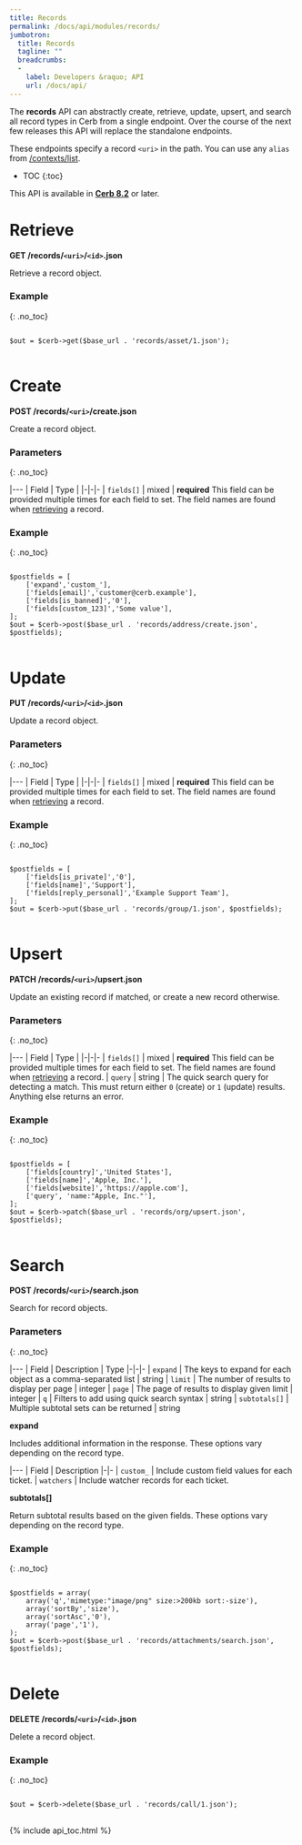 ```yaml
---
title: Records
permalink: /docs/api/modules/records/
jumbotron:
  title: Records
  tagline: ""
  breadcrumbs:
  -
    label: Developers &raquo; API
    url: /docs/api/
---
```


The **records** API can abstractly create, retrieve, update, upsert, and search all record types in Cerb from a single endpoint. Over the course of the next few releases this API will replace the standalone endpoints.

These endpoints specify a record `<uri>` in the path. You can use any `alias` from [/contexts/list](/docs/api/modules/contexts/#list).

* TOC
{:toc}

<div class="cerb-box note">
<p>This API is available in <a href="/releases/8.2/"><b>Cerb 8.2</b></a> or later.</p>
</div>

# Retrieve

**GET /records/`<uri>`/`<id>`.json**

Retrieve a record object.

### Example
{: .no_toc}

<pre>
<code class="language-php">
$out = $cerb->get($base_url . 'records/asset/1.json');
</code>
</pre>

# Create

**POST /records/`<uri>`/create.json**

Create a record object.

### Parameters
{: .no_toc}

|---
| Field | Type | 
|-|-|-
| `fields[]` | mixed | **required** This field can be provided multiple times for each field to set. The field names are found when [retrieving](#retrieve) a record.

### Example
{: .no_toc}

<pre>
<code class="language-php">
$postfields = [
    ['expand','custom_'],
    ['fields[email]','customer@cerb.example'],
    ['fields[is_banned]','0'],
    ['fields[custom_123]','Some value'],
];
$out = $cerb->post($base_url . 'records/address/create.json', $postfields);
</code>
</pre>

# Update

**PUT /records/`<uri>`/`<id>`.json**

Update a record object.

### Parameters
{: .no_toc}

|---
| Field | Type | 
|-|-|-
| `fields[]` | mixed | **required** This field can be provided multiple times for each field to set. The field names are found when [retrieving](#retrieve) a record.

### Example
{: .no_toc}

<pre>
<code class="language-php">
$postfields = [
    ['fields[is_private]','0'],
    ['fields[name]','Support'],
    ['fields[reply_personal]','Example Support Team'],
];
$out = $cerb->put($base_url . 'records/group/1.json', $postfields);
</code>
</pre>

# Upsert

**PATCH /records/`<uri>`/upsert.json**

Update an existing record if matched, or create a new record otherwise.

### Parameters
{: .no_toc}

|---
| Field | Type | 
|-|-|-
| `fields[]` | mixed | **required** This field can be provided multiple times for each field to set. The field names are found when [retrieving](#retrieve) a record.
| `query` | string | The quick search query for detecting a match. This must return either `0` (create) or `1` (update) results. Anything else returns an error.

### Example
{: .no_toc}

<pre>
<code class="language-php">
$postfields = [
    ['fields[country]','United States'],
    ['fields[name]','Apple, Inc.'],
    ['fields[website]','https://apple.com'],
    ['query', 'name:"Apple, Inc."'],
];
$out = $cerb->patch($base_url . 'records/org/upsert.json', $postfields);
</code>
</pre>

# Search

**POST /records/`<uri>`/search.json**

Search for record objects.

### Parameters
{: .no_toc}

|---
| Field | Description | Type
|-|-|-
| `expand` | The keys to expand for each object as a comma-separated list | string
| `limit` | The number of results to display per page | integer
| `page` | The page of results to display given limit | integer
| `q` | Filters to add using quick search syntax | string
| `subtotals[]` | Multiple subtotal sets can be returned | string 

**expand**
	
Includes additional information in the response. These options vary depending on the record type.

|---
| Field | Description
|-|-
| `custom_` | Include custom field values for each ticket.
| `watchers` | Include watcher records for each ticket.

**subtotals[]**

Return subtotal results based on the given fields. These options vary depending on the record type.

### Example
{: .no_toc}

<pre>
<code class="language-php">
$postfields = array(
    array('q','mimetype:"image/png" size:>200kb sort:-size'),
    array('sortBy','size'),
    array('sortAsc','0'),
    array('page','1'),
);
$out = $cerb->post($base_url . 'records/attachments/search.json', $postfields);
</code>
</pre>

# Delete

**DELETE /records/`<uri>`/`<id>`.json**

Delete a record object.

### Example
{: .no_toc}

<pre>
<code class="language-php">
$out = $cerb->delete($base_url . 'records/call/1.json');
</code>
</pre>

{% include api_toc.html %}